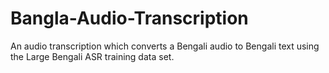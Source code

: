 # Bangla-Audio-Transcription
An audio transcription which converts a Bengali audio to Bengali text using the Large Bengali ASR training data set.

